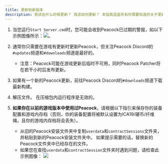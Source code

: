 ```yaml
---
title: 更新到新版本
description: 我该在什么时候更新？ 我该如何更新？ 本指南涵盖所有你需要知道的关于更新的内容。
---
```


1. 当您运行`Start Server.cmd`时，您可能会收到Peacock已过期的警报，如以下示例图像所示：![](/img/peacock_out_of_date.png)。
2. 通常你只需要在游戏有更新时更新Peacock，但关注Peacock Discord的`#updates`频道和`#downloads`频道是最好的。
    - 注意：Peacock可能在游戏更新后临时不可用，同时Peacock Patcher将在若干小时后发布更新。
3. 如果有一个新的Peacock更新，前往Peacock Discord的`#downloads`频道下载最新构建。
4. 解压文件。 在压缩包内运行程序是无效的。
5. **如果你在以前的游戏版本中使用过Peacock**，请根据以下指引来保存你的装备配置和游戏内存档（否则，你的装备配置将被默认设置为ICA19/硬币/纤维绳，且你的游戏内存档将会丢失）。

    - 从旧的Peacock安装文件夹中复制`userdata`和`contractSessions`文件夹，并粘贴到新的Peacock安装文件夹中。 如果提示需要的话，替换新的Peacock文件夹中已经存在的文件。
    - 如果您在查找`userdata`和`contractSession`文件夹时遇到问题，请检查此示例图像： ![](/img/userdata_contractsessions.png)

